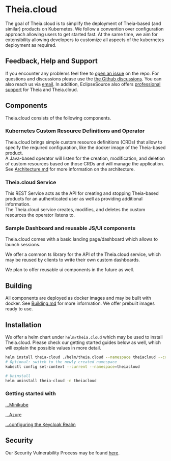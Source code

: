 # Theia.cloud

The goal of Theia.cloud is to simplify the deployment of Theia-based (and similar) products on Kubernetes. We follow a convention over configuration approach allowing users to get started fast. At the same time, we aim for extensibility allowing developers to customize all aspects of the kubernetes deployment as required.

## Feedback, Help and Support

If you encounter any problems feel free to [open an issue](https://github.com/eclipsesource/theia-cloud/issues/new/choose) on the repo.
For questions and discussions please use the [the Github discussions](https://github.com/eclipsesource/theia-cloud/discussions).
You can also reach us via [email](mailto:support@theia-cloud.io?subject=Theia.cloud).
In addition, EclipseSource also offers [professional support](https://eclipsesource.com/services/developer-support/) for Theia and Theia.cloud.

## Components

Theia.cloud consists of the following components.

### Kubernetes Custom Resource Definitions and Operator

Theia.cloud brings simple custom resource definitions (CRDs) that allow to specify the required configuration, like the docker image of the Theia-based product.\
A Java-based operator will listen for the creation, modification, and deletion of custom resources based on those CRDs and will manage the application.\
See [Architecture.md](doc/docs/Architecture.md) for more information on the architecture.

### Theia.cloud Service

This REST Service acts as the API for creating and stopping Theia-based products for an authenticated user as well as providing additional information.\
The Theia.cloud service creates, modifies, and deletes the custom resources the operator listens to.

### Sample Dashboard and reusable JS/UI components

Theia.cloud comes with a basic landing page/dashboard which allows to launch sessions.

We offer a common ts library for the API of the Theia.cloud service, which may be reused by clients to write their own custom dashboards.

We plan to offer reusable ui components in the future as well.

## Building

All components are deployed as docker images and may be built with docker. See [Building.md](doc/docs/Building.md) for more information. We offer prebuilt images ready to use.

## Installation

We offer a helm chart under `helm/theia.cloud` which may be used to install Theia.cloud. Please check our getting started guides below as well, which will explain the possible values in more detail.

```bash
helm install theia-cloud ./helm/theia.cloud --namespace theiacloud --create-namespace
# Optional: switch to the newly created namespace
kubectl config set-context --current --namespace=theiacloud

# Uninstall
helm uninstall theia-cloud -n theiacloud
```

### Getting started with

[...Minikube](doc/docs/platforms/Minikube.md)

[...Azure](doc/docs/platforms/Azure.md)

[...configuring the Keycloak Realm](doc/docs/Keycloak.md)

## Security

Our Security Vulnerability Process may be found [here](SECURITY.md).
